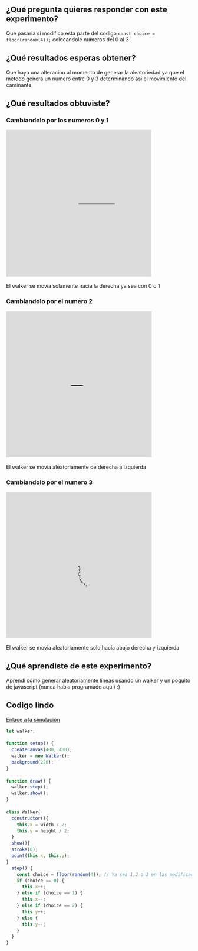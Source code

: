 ## ¿Qué pregunta quieres responder con este experimento?
Que pasaria si modifico esta parte del codigo ```const choice = floor(random(4));``` colocandole numeros del 0 al 3
## ¿Qué resultados esperas obtener?
Que haya una alteracion al momento de generar la aleatoriedad ya que el metodo genera un numero entre 0 y 3 determinando asi el movimiento del caminante
## ¿Qué resultados obtuviste?
### Cambiandolo por los numeros 0 y 1

![Kylian Mbappe3](../../../../assets/Screenshot%202025-01-26%20161521.png)

El walker se movia solamente hacia la derecha ya sea con 0 o 1
### Cambiandolo por el numero 2

![Kylian Mbappe](../../../../assets/Screenshot%202025-01-26%20161451.png)

El walker se movia aleatoriamente de derecha a izquierda

### Cambiandolo por el numero 3

![Kylian Mpabbe2](../../../../assets/Screenshot%202025-01-26%20161505.png)

El walker se movia aleatoriamente solo hacia abajo derecha y izquierda

## ¿Qué aprendiste de este experimento?

Aprendi como generar aleatoriamente lineas usando un walker y un poquito de javascript (nunca habia programado aqui) :)

## Codigo lindo

[Enlace a la simulación](https://editor.p5js.org/DonTuvo/sketches/54IZhOgtn)

``` js
let walker;

function setup() {
  createCanvas(400, 400);
  walker = new Walker();
  background(220);
}

function draw() {
  walker.step();
  walker.show();
}

class Walker{
  constructor(){
    this.x = width / 2;
    this.y = height / 2;
  }
  show(){
  stroke(0);
  point(this.x, this.y);
}
  step() {
    const choice = floor(random(4)); // Ya sea 1,2 o 3 en las modificaciones
    if (choice == 0) {
      this.x++;
    } else if (choice == 1) {
      this.x--;
    } else if (choice == 2) {
      this.y++;
    } else {
      this.y--;
    }
  }
}
```
